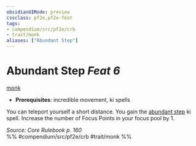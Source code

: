 ```yaml
---
obsidianUIMode: preview
cssclass: pf2e,pf2e-feat
tags:
- compendium/src/pf2e/crb
- trait/monk
aliases: ["Abundant Step"]
---
```

# Abundant Step  *Feat 6*  
[monk](/rules/traits/monk.md)  

- **Prerequisites**: incredible movement, ki spells

You can teleport yourself a short distance. You gain the [abundant step](/compendium/spells/abundant-step.md) ki spell. Increase the number of Focus Points in your focus pool by 1.

*Source: Core Rulebook p. 160*  
%% #compendium/src/pf2e/crb #trait/monk %%